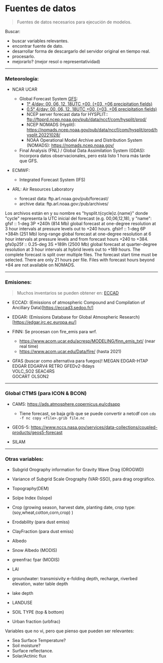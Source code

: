 # Fuentes de datos

> Fuentes de datos necesarios para ejecución de modelos.

Buscar:
- buscar variables relevantes.
- encontrar fuente de dato.
- desarrollar forma de descargarlo del servidor original en tiempo real.
- procesarlo.
- mejorarlo? (mejor resol o representatividad)

---
### Meteorología:

- NCAR UCAR
	+ Global Forecast System [GFS](https://www.nco.ncep.noaa.gov/pmb/products/gfs/):
		- [1°   4/day: 00, 06, 12, 18UTC  +00, (+03, +06 precipitation fields)](https://www.ncei.noaa.gov/data/global-forecast-system/access/grid-003-1.0-degree/analysis/)
		- [0.5° 4/day: 00, 06, 12, 18UTC  +00, (+03, +06 precipitation fields)](https://www.ncei.noaa.gov/data/global-forecast-system/access/grid-004-0.5-degree/analysis/)
		- NCEP server forecast data for HYSPLIT:: ftp://ftpprd.ncep.noaa.gov/pub/data/nccf/com/hysplit/prod/
		- NCEP NOMADS (Hyplit):                   https://nomads.ncep.noaa.gov/pub/data/nccf/com/hysplit/prod/hysplit.20221028/
		- NOAA Operational Model Archive and Distribution System (NOMADS): https://nomads.ncep.noaa.gov/
	+ Final Analysis (FNL) / Global Data Assimilation System (GDAS): Incorpora datos observacionales, pero está listo 1 hora más tarde que GFS.
- ECMWF:
	+ Integrated Forecast System (IFS)

- ARL: Air Resources Laboratory
	+ forecast data: ftp.arl.noaa.gov/pub/forecast/
	+ archive data: ftp.arl.noaa.gov:/pub/archives/ 

Los archivos están en
y su nombre es "hysplit.t{cycle}z.{name}" donde "cycle" representa la UTC inicial del forecast (e.g. 00,06,12,18), y "name":
	gfsf     :: 1-deg 3P +240h (814 Mb) global forecast at one-degree resolution at 3 hour intervals at pressure levels out to +240 hours.
	gfslrf   :: 1-deg 6P +384h (251 Mb) long-range global forecast at one-degree resolution at 6 hour intervals at pressure levels and from forecast hours +240 to +384.
	gfs0p25f :: 0.25-deg 3S +189h (2500 Mb) global forecast at quarter-degree resolution at 3 hour intervals at hybrid levels out to +189 hours. The complete forecast is split over multiple files. The forecast start time must be 	selected. There are only 21 hours per file. Files with forecast hours beyond +84 are not available on NOMADS.	

---
### Emisiones:	
> Muchos inventarios se pueden obtener en: [ECCAD]( https://eccad3.sedoo.fr/ )

- ECCAD: (Emissions of atmospheric Compound and Compilation of Ancillary Data)[https://eccad3.sedoo.fr/]

- EDGAR: (Emissions Database for Global Atmospheric Research)[https://edgar.jrc.ec.europa.eu/]

- FINN: Se procesan con fire_emis para wrf.
	- https://www.acom.ucar.edu/acresp/MODELING/finn_emis_txt/	(near real time)
	- https://www.acom.ucar.edu/Data/fire/				(hasta 2021)
- GFAS (buscar como alternativa para fuegos)!
  MEGAN
  EDGAR-HTAP  
  EDGAR 
  EDGARV4 
  RETRO
  GFEDv2-8days  
  VOLC_SO2
  SEAC4RS  
  GOCART
  OLSON2 


---
### Global CTMS (para ICON & BCON)

- CAMS: https://ads.atmosphere.copernicus.eu/cdsapp
	+ Tiene forecast, se baja grib que se puede convertir a netcdf con `cdo -f nc copy <file>.grib file.nc`

- GEOS-5: https://www.nccs.nasa.gov/services/data-collections/coupled-products/geos5-forecast
- SILAM

---
### Otras variables:

- Subgrid Orography information for Gravity Wave Drag (OROGWD)
- Variance of Subgrid Scale Orography (VAR-SSO), para drag orográfico.
- Topography(DEM)
- Solpe Index (Islope)

- Crop (growing season, harvest date, planting date, crop type:(soy,wheat,cotton,corn,crop) )
- Erodability (para dust emiss)
- ClayFraction (para dust emiss)
- Albedo
- Snow Albedo (MODIS)
- greenfrac fpar (MODIS)
- LAI
- groundwater: transmisivity e-folding depth, recharge, riverbed elevation, water table depth
- lake depth
- LANDUSE 
- SOIL TYPE (top & bottom)
- Urban fraction (urbfrac)

Variables que no vi, pero que pienso que pueden ser relevantes:
- Sea Surface Temperature?
- Soil moisture?
- Surface reflectance.
- Solar/Actinic flux
